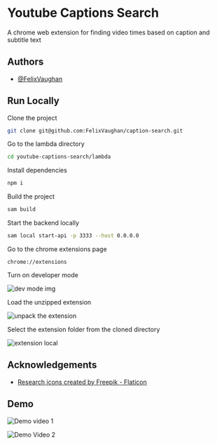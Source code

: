 
# Youtube Captions Search

A chrome web extension for finding video times based on caption and subtitle text  

## Authors

- [@FelixVaughan](https://github.com/FelixVaughan/)


## Run Locally

Clone the project

```bash
git clone git@github.com:FelixVaughan/caption-search.git
```

Go to the lambda directory

```bash
cd youtube-captions-search/lambda
```

Install dependencies

```bash
npm i
```

Build the project

```bash
sam build
```

Start the backend locally

```bash
sam local start-api -p 3333 --host 0.0.0.0
```

Go to the chrome extensions page

`chrome://extensions`


Turn on developer mode

![dev mode img](https://cdnblog.webkul.com/blog/wp-content/uploads/2019/07/15065714/3-2.png)

Load the unzipped extension

![unpack the extension](https://cdnblog.webkul.com/blog/wp-content/uploads/2019/07/15065849/4-3.png)


Select the extension folder from the cloned directory 

![extension local](https://github.com/FelixVaughan/caption-search/assets/17572046/89c0910d-6699-405e-9d5b-b66641848d90)


## Acknowledgements

 - [Research icons created by Freepik - Flaticon](https://www.flaticon.com/free-icons/research)

## Demo


![Demo video 1](https://github.com/FelixVaughan/caption-search/assets/17572046/d241afca-4eb9-4e80-b2af-2ed75a56c3c6)


![Demo Video 2](https://github.com/FelixVaughan/caption-search/assets/17572046/404e7070-ee48-458c-b7c4-b2868a60ffb0)


